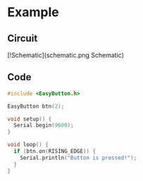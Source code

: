 # Example
## Circuit
[!Schematic](schematic.png Schematic)
## Code
```cpp
#include <EasyButton.h>

EasyButton btn(2);

void setup() {
  Serial.begin(9600);
}

void loop() {
  if (btn.on(RISING_EDGE)) {
    Serial.println("Button is pressed!");
  }
}
```
